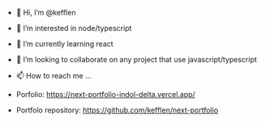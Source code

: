 - 👋 Hi, I’m @kefflen
- 👀 I’m interested in node/typescript
- 🌱 I’m currently learning react
- 💞️ I’m looking to collaborate on any project that use javascript/typescript
- 📫 How to reach me ...

- Porfolio: https://next-portfolio-indol-delta.vercel.app/
- Portfolo repository: https://github.com/kefflen/next-portfolio
<!---
kefflen/kefflen is a ✨ special ✨ repository because its `README.md` (this file) appears on your GitHub profile.
You can click the Preview link to take a look at your changes.
--->
